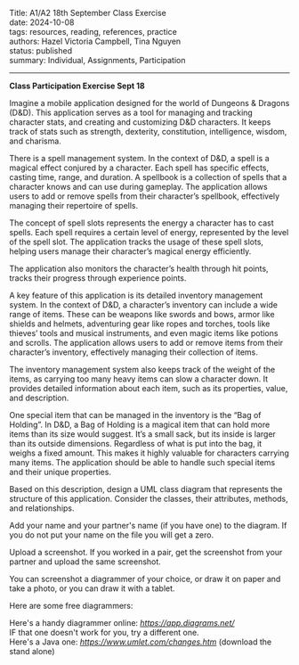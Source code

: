 Title: A1/A2 18th September Class Exercise  
date: 2024-10-08  
tags: resources, reading, references, practice  
authors: Hazel Victoria Campbell, Tina Nguyen  
status: published  
summary: Individual, Assignments, Participation  

----

**Class Participation Exercise Sept 18**

Imagine a mobile application designed for the world of Dungeons & Dragons (D&D). This application serves as a tool for managing and tracking character stats, and creating and customizing D&D characters. It keeps track of stats such as strength, dexterity, constitution, intelligence, wisdom, and charisma.

There is a spell management system. In the context of D&D, a spell is a magical effect conjured by a character. Each spell has specific effects, casting time, range, and duration. A spellbook is a collection of spells that a character knows and can use during gameplay. The application allows users to add or remove spells from their character’s spellbook, effectively managing their repertoire of spells.

The concept of spell slots represents the energy a character has to cast spells. Each spell requires a certain level of energy, represented by the level of the spell slot. The application tracks the usage of these spell slots, helping users manage their character’s magical energy efficiently.

The application also monitors the character’s health through hit points, tracks their progress through experience points.

A key feature of this application is its detailed inventory management system. In the context of D&D, a character’s inventory can include a wide range of items. These can be weapons like swords and bows, armor like shields and helmets, adventuring gear like ropes and torches, tools like thieves’ tools and musical instruments, and even magic items like potions and scrolls. The application allows users to add or remove items from their character’s inventory, effectively managing their collection of items.

The inventory management system also keeps track of the weight of the items, as carrying too many heavy items can slow a character down. It provides detailed information about each item, such as its properties, value, and description.

One special item that can be managed in the inventory is the “Bag of Holding”. In D&D, a Bag of Holding is a magical item that can hold more items than its size would suggest. It’s a small sack, but its inside is larger than its outside dimensions. Regardless of what is put into the bag, it weighs a fixed amount. This makes it highly valuable for characters carrying many items. The application should be able to handle such special items and their unique properties.

Based on this description, design a UML class diagram that represents the structure of this application. Consider the classes, their attributes, methods, and relationships.

Add your name and your partner's name (if you have one) to the diagram. If you do not put your name on the file you will get a zero.

Upload a screenshot. If you worked in a pair, get the screenshot from your partner and upload the same screenshot.

You can screenshot a diagrammer of your choice, or draw it on paper and take a photo, or you can draw it with a tablet.

Here are some free diagrammers:

Here's a handy diagrammer online: *https://app.diagrams.net/*  
IF that one doesn't work for you, try a different one.  
Here's a Java one: *https://www.umlet.com/changes.htm* (download the stand alone)